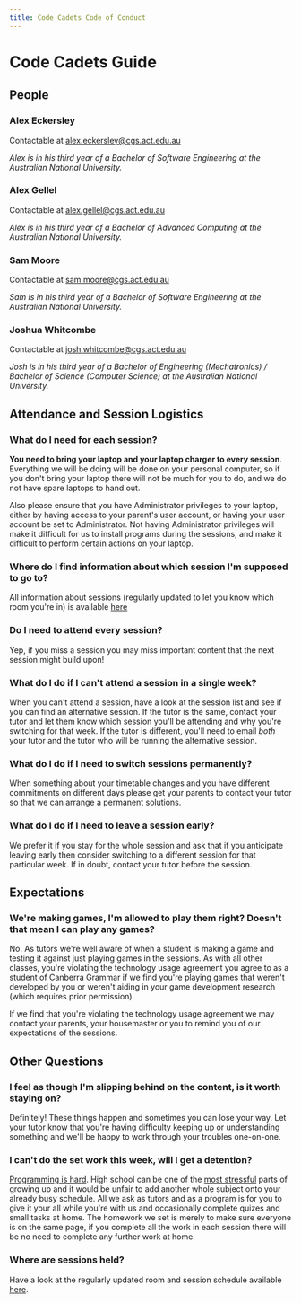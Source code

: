 ```yaml
---
title: Code Cadets Code of Conduct
---
```


# Code Cadets Guide

<a name="People"></a>
## People

### **Alex** Eckersley

Contactable at [alex.eckersley@cgs.act.edu.au](mailto:alex.eckersley@cgs.act.edu.au)

_Alex is in his third year of a Bachelor of Software Engineering at the Australian National University._

### **Alex** Gellel

Contactable at [alex.gellel@cgs.act.edu.au](mailto:alex.gellel@cgs.act.edu.au)

_Alex is in his third year of a Bachelor of Advanced Computing at the Australian National University._

### **Sam** Moore

Contactable at [sam.moore@cgs.act.edu.au](mailto:sam.moore@cgs.act.edu.au)

_Sam is in his third year of a Bachelor of Software Engineering at the Australian National University._

### **Joshua** Whitcombe

Contactable at [josh.whitcombe@cgs.act.edu.au](mailto:josh.whitcombe@cgs.act.edu.au)

_Josh is in his third year of a Bachelor of Engineering (Mechatronics) / Bachelor of Science (Computer Science) at the Australian National University._

## Attendance and Session Logistics

### What do I need for each session?

**You need to bring your laptop and your laptop charger to every session**. Everything we will be doing will be done on your personal computer, so if you don't bring your laptop there will not be much for you to do, and we do not have spare laptops to hand out.

Also please ensure that you have Administrator privileges to your laptop, either by having access to your parent's user account, or having your user account be set to Administrator. Not having Administrator privileges will make it difficult for us to install programs during the sessions, and make it difficult to perform certain actions on your laptop.
### Where do I find information about which session I'm supposed to go to?

All information about sessions (regularly updated to let you know which room you're in) is available [here](https://canberragrammar.github.io/codecadets-2018/sessions)

### Do I need to attend every session?

Yep, if you miss a session you may miss important content that the next session might build upon!

### What do I do if I can't attend a session in a single week?

When you can't attend a session, have a look at the session list and see if you can find an alternative session. If the tutor is the same, contact your tutor and let them know which session you'll be attending and why you're switching for that week. If the tutor is different, you'll need to email *both* your tutor and the tutor who will be running the alternative session.

### What do I do if I need to switch sessions permanently?

When something about your timetable changes and you have different commitments on different days please get your parents to contact your tutor so that we can arrange a permanent solutions.

### What do I do if I need to leave a session early?

We prefer it if you stay for the whole session and ask that if you anticipate leaving early then consider switching to a different session for that particular week. If in doubt, contact your tutor before the session.

## Expectations

### We're making games, I'm allowed to play them right? Doesn't that mean I can play any games?

No. As tutors we're well aware of when a student is making a game and testing it against just playing games in the sessions. As with all other classes, you're violating the technology usage agreement you agree to as a student of Canberra Grammar if we find you're playing games that weren't developed by you or weren't aiding in your game development research (which requires prior permission).

If we find that you're violating the technology usage agreement we may contact your parents, your housemaster or you to remind you of our expectations of the sessions.

## Other Questions

### I feel as though I'm slipping behind on the content, is it worth staying on?

Definitely! These things happen and sometimes you can lose your way. Let [your tutor](#People) know that you're having difficulty keeping up or understanding something and we'll be happy to work through your troubles one-on-one.

### I can't do the set work this week, will I get a detention?

[Programming is hard](https://medium.freecodecamp.org/make-your-hobby-harder-programming-is-difficult-thats-why-you-should-learn-it-e4627aee41a1). High school can be one of the [most stressful](http://www.apa.org/monitor/2014/04/teen-stress.aspx) parts of growing up and it would be unfair to add another whole subject onto your already busy schedule. All we ask as tutors and as a program is for you to give it your all while you're with us and occasionally complete quizes and small tasks at home. The homework we set is merely to make sure everyone is on the same page, if you complete all the work in each session there will be no need to complete any further work at home.

### Where are sessions held?

Have a look at the regularly updated room and session schedule available [here](sessions.md).
